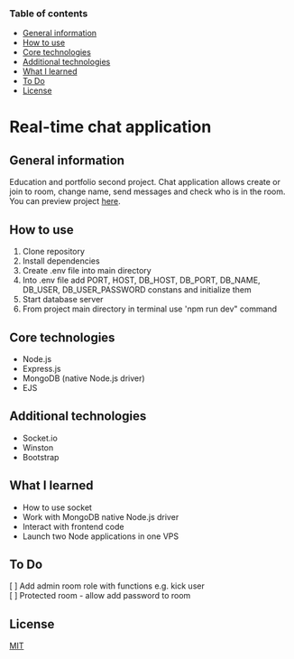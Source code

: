 ### Table of contents
* [General information](#general-info)  
* [How to use](#how-to-use)  
* [Core technologies](#core-technologies)  
* [Additional technologies](#additional-technologies)  
* [What I learned](#what-i-learned)  
* [To Do](#to-do)
* [License](#license)

# Real-time chat application

## General information  
Education and portfolio second project. Chat application allows create or join to room, change name, send messages and check who is in the room. You can preview project [here](https://bit.ly/3680hKa).  

## How to use
1. Clone repository  
2. Install dependencies  
3. Create .env file into main directory  
4. Into .env file add PORT, HOST, DB_HOST, DB_PORT, DB_NAME, DB_USER, DB_USER_PASSWORD constans and initialize them  
5. Start database server  
6. From project main directory in terminal use 'npm run dev" command

## Core technologies  
* Node.js  
* Express.js  
* MongoDB (native Node.js driver) 
* EJS

## Additional technologies  
* Socket.io    
* Winston
* Bootstrap

## What I learned  
* How to use socket  
* Work with MongoDB native Node.js driver
* Interact with frontend code  
* Launch two Node applications in one VPS 

## To Do
[ ] Add admin room role with functions e.g. kick user  
[ ] Protected room - allow add password to room  

## License
[MIT](LICENSE)
